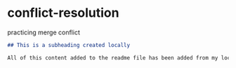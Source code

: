 # conflict-resolution
practicing merge conflict 

  ```md
  ## This is a subheading created locally

  All of this content added to the readme file has been added from my local Git repository.
  ```
